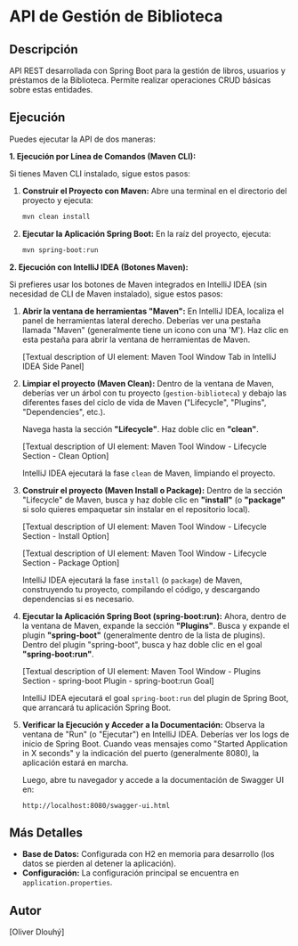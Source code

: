 # API de Gestión de Biblioteca

## Descripción

API REST desarrollada con Spring Boot para la gestión de libros, usuarios y préstamos de la Biblioteca.  Permite realizar operaciones CRUD básicas sobre estas entidades.

## Ejecución

Puedes ejecutar la API de dos maneras:

**1. Ejecución por Línea de Comandos (Maven CLI):**

Si tienes Maven CLI instalado, sigue estos pasos:

1.  **Construir el Proyecto con Maven:**
    Abre una terminal en el directorio del proyecto y ejecuta:
    ```bash
    mvn clean install
    ```

2.  **Ejecutar la Aplicación Spring Boot:**
    En la raíz del proyecto, ejecuta:
    ```bash
    mvn spring-boot:run
    ```

**2. Ejecución con IntelliJ IDEA (Botones Maven):**

Si prefieres usar los botones de Maven integrados en IntelliJ IDEA (sin necesidad de CLI de Maven instalado), sigue estos pasos:

1.  **Abrir la ventana de herramientas "Maven":**
    En IntelliJ IDEA, localiza el panel de herramientas lateral derecho.  Deberías ver una pestaña llamada "Maven" (generalmente tiene un icono con una 'M'). Haz clic en esta pestaña para abrir la ventana de herramientas de Maven.

    [Textual description of UI element:  Maven Tool Window Tab in IntelliJ IDEA Side Panel]

2.  **Limpiar el proyecto (Maven Clean):**
    Dentro de la ventana de Maven, deberías ver un árbol con tu proyecto (`gestion-biblioteca`) y debajo las diferentes fases del ciclo de vida de Maven ("Lifecycle", "Plugins", "Dependencies", etc.).

    Navega hasta la sección **"Lifecycle"**.  Haz doble clic en **"clean"**.

    [Textual description of UI element: Maven Tool Window - Lifecycle Section - Clean Option]

    IntelliJ IDEA ejecutará la fase `clean` de Maven, limpiando el proyecto.

3.  **Construir el proyecto (Maven Install o Package):**
    Dentro de la sección "Lifecycle" de Maven, busca y haz doble clic en **"install"** (o **"package"** si solo quieres empaquetar sin instalar en el repositorio local).

    [Textual description of UI element: Maven Tool Window - Lifecycle Section - Install Option]

    [Textual description of UI element: Maven Tool Window - Lifecycle Section - Package Option]

    IntelliJ IDEA ejecutará la fase `install` (o `package`) de Maven, construyendo tu proyecto, compilando el código, y descargando dependencias si es necesario.

4.  **Ejecutar la Aplicación Spring Boot (spring-boot:run):**
    Ahora, dentro de la ventana de Maven, expande la sección **"Plugins"**.
    Busca y expande el plugin **"spring-boot"** (generalmente dentro de la lista de plugins).
    Dentro del plugin "spring-boot", busca y haz doble clic en el goal **"spring-boot:run"**.

    [Textual description of UI element: Maven Tool Window - Plugins Section - spring-boot Plugin - spring-boot:run Goal]

    IntelliJ IDEA ejecutará el goal `spring-boot:run` del plugin de Spring Boot, que arrancará tu aplicación Spring Boot.

5.  **Verificar la Ejecución y Acceder a la Documentación:**
    Observa la ventana de "Run" (o "Ejecutar") en IntelliJ IDEA. Deberías ver los logs de inicio de Spring Boot.  Cuando veas mensajes como "Started Application in X seconds" y la indicación del puerto (generalmente 8080), la aplicación estará en marcha.

    Luego, abre tu navegador y accede a la documentación de Swagger UI en:
    ```
    http://localhost:8080/swagger-ui.html
    ```

## Más Detalles

*   **Base de Datos:**  Configurada con H2 en memoria para desarrollo (los datos se pierden al detener la aplicación).
*   **Configuración:**  La configuración principal se encuentra en `application.properties`.

## Autor

[Oliver Dlouhý] 